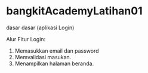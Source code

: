 # bangkitAcademyLatihan01
dasar dasar (aplikasi Login)

Alur Fitur Login:
1. Memasukkan email dan password
2. Memvalidasi masukan.
3. Menampilkan halaman beranda.
